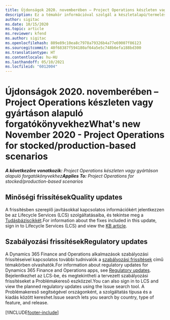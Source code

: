 ```yaml
---
title: Újdonságok 2020. novemberében – Project Operations készleten vagy gyártáson alapuló forgatókönyvekhez
description: Ez a témakör információval szolgál a készletalapú/termelésalapú forgatókönyvek projektjeihez tartozó minőségi frissítésekről, amelyek a Project Operations 2020. novemberi kiadásában váltak elérhetővé.
author: sigitac
ms.date: 10/15/2020
ms.topic: article
ms.reviewer: kfend
ms.author: sigitac
ms.openlocfilehash: 809e89c10ea8c7978a79326b4a77e69007f86123
ms.sourcegitcommit: 40f68387f594180af64a5e5c748b6efa188bd300
ms.translationtype: HT
ms.contentlocale: hu-HU
ms.lasthandoff: 05/10/2021
ms.locfileid: "6012004"
---
```

# <a name="whats-new-november-2020---project-operations-for-stockedproduction-based-scenarios"></a><span data-ttu-id="1c099-103">Újdonságok 2020. novemberében – Project Operations készleten vagy gyártáson alapuló forgatókönyvekhez</span><span class="sxs-lookup"><span data-stu-id="1c099-103">What's new November 2020 - Project Operations for stocked/production-based scenarios</span></span>

<span data-ttu-id="1c099-104">_**A következőre vonatkozik:** Project Operations készleten vagy gyártáson alapuló forgatókönyvekhez_</span><span class="sxs-lookup"><span data-stu-id="1c099-104">_**Applies To:** Project Operations for stocked/production-based scenarios_</span></span>

## <a name="quality-updates"></a><span data-ttu-id="1c099-105">Minőségi frissítések</span><span class="sxs-lookup"><span data-stu-id="1c099-105">Quality updates</span></span>

<span data-ttu-id="1c099-106">A frissítésben szereplő javításokkal kapcsolatos információkért jelentkezzen be az Lifecycle Services (LCS) szolgáltatásaiba, és tekintse meg a [Tudásbáziscikkét](https://fix.lcs.dynamics.com/Issue/Details?bugId=488609&amp;dbType=3&amp;qc=8251e8e1d5e2386de850599926c1adc3fec8e2ba25308036d22cdfe0a1c28fc7).</span><span class="sxs-lookup"><span data-stu-id="1c099-106">For information about the fixes included in this update, sign in to Lifecycle Services (LCS) and view the [KB article](https://fix.lcs.dynamics.com/Issue/Details?bugId=488609&amp;dbType=3&amp;qc=8251e8e1d5e2386de850599926c1adc3fec8e2ba25308036d22cdfe0a1c28fc7).</span></span>

## <a name="regulatory-updates"></a><span data-ttu-id="1c099-107">Szabályozási frissítések</span><span class="sxs-lookup"><span data-stu-id="1c099-107">Regulatory updates</span></span>

<span data-ttu-id="1c099-108">A Dynamics 365 Finance and Operations alkalmazások szabályozási frissítéseivel kapcsolatos további tudnivalók a [szabályozási frissítések](/dynamics365/finance/localizations/regulatory-updates) című témakörben olvashatók.</span><span class="sxs-lookup"><span data-stu-id="1c099-108">For information about regulatory updates for Dynamics 365 Finance and Operations apps, see [Regulatory updates](/dynamics365/finance/localizations/regulatory-updates).</span></span> <span data-ttu-id="1c099-109">Bejelentkezhet az LCS-be, és megtekintheti a tervezett szabályozási frissítéseket a Problémakereső eszközzel.</span><span class="sxs-lookup"><span data-stu-id="1c099-109">You can also sign in to LCS and view the planned regulatory updates using the Issue search tool.</span></span> <span data-ttu-id="1c099-110">A Problémakereső segítségével országonként, a szolgáltatás típusa és a kiadás között kereshet.</span><span class="sxs-lookup"><span data-stu-id="1c099-110">Issue search lets you search by country, type of feature, and release.</span></span>


[!INCLUDE[footer-include](../../includes/footer-banner.md)]